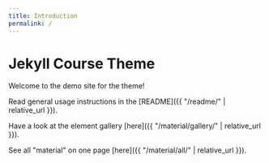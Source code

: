```yaml
---
title: Introduction
permalink: /
---
```


# Jekyll Course Theme

Welcome to the demo site for the theme!

Read general usage instructions in the [README]({{ "/readme/" | relative_url }}).

Have a look at the element gallery [here]({{ "/material/gallery/" | relative_url }}).

See all "material" on one page [here]({{ "/material/all/" | relative_url }}).
